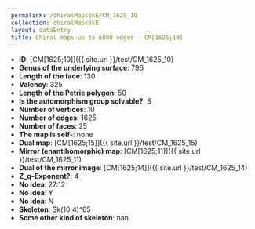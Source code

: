 ```yaml
--- 
 permalink: /chiralMaps6kE/CM_1625_10 
 collection: chiralMaps6kE
 layout: dataEntry
 title: Chiral maps up to 6000 edges - CM[1625;10]
---
```


- **ID**: [CM[1625;10]]({{ site.url }}/test/CM_1625_10)
- **Genus of the underlying surface**: 796
- **Length of the face**: 130
- **Valency**: 325
- **Length of the Petrie polygon**: 50
- **Is the automorphism group solvable?**: S
- **Number of vertices**: 10
- **Number of edges**: 1625
- **Number of faces**: 25
- **The map is self-**: none
- **Dual map**: [CM[1625;15]]({{ site.url }}/test/CM_1625_15)
- **Mirror (enantihomorphic) map**: [CM[1625;11]]({{ site.url }}/test/CM_1625_11)
- **Dual of the mirror image**: [CM[1625;14]]({{ site.url }}/test/CM_1625_14)
- **Z_q-Exponent?**: 4
- **No idea**:  27:12
- **No idea**: Y
- **No idea**: N
- **Skeleton**: Sk(10;4)^65
- **Some other kind of skeleton**: nan
